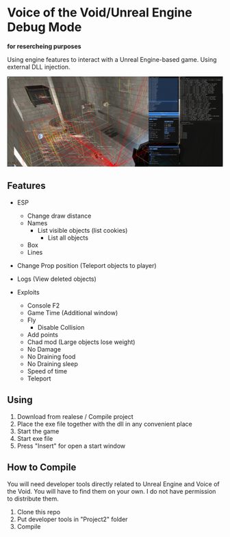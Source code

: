 # Voice of the Void/Unreal Engine Debug Mode
**for resercheing purposes**

Using engine features to interact with a Unreal Engine-based game. Using external DLL injection.

![alt text](img/2.png)

## Features
* ESP
  * Change draw distance
  * Names
    * List visible objects (list cookies)
	  * List all objects
  * Box
  * Lines

* Change Prop position (Teleport objects to player)
* Logs (View deleted objects)

* Exploits
  * Console F2
  * Game Time (Additional window)
  * Fly
    * Disable Collision
  * Add points
  * Chad mod (Large objects lose weight)
  * No Damage
  * No Draining food
  * No Draining sleep
  * Speed of time
  * Teleport

## Using
1. Download from realese / Compile project
2. Place the exe file together with the dll in any convenient place
3. Start the game
4. Start exe file
5. Press "Insert" for open a start window

## How to Compile
You will need developer tools directly related to Unreal Engine and Voice of the Void. You will have to find them on your own. I do not have permission to distribute them.

1. Clone this repo
2. Put developer tools in "Project2" folder
3. Compile